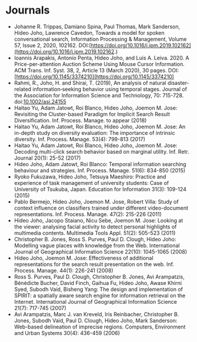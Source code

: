 # Journals

* Johanne R. Trippas, Damiano Spina, Paul Thomas, Mark Sanderson, Hideo Joho, Lawrence Cavedon, Towards a model for spoken conversational search, Information Processing & Management, Volume 57, Issue 2, 2020, 102162. DOI:[https://doi.org/10.1016/j.ipm.2019.102162](https://doi.org/10.1016/j.ipm.2019.102162.)
* Ioannis Arapakis, Antonio Penta, Hideo Joho, and Luis A. Leiva. 2020. A Price-per-attention Auction Scheme Using Mouse Cursor Information. ACM Trans. Inf. Syst. 38, 2, Article 13 \(March 2020\), 30 pages. DOI:[https://doi.org/10.1145/3374210](https://doi.org/10.1145/3374210)
*  Rahmi, R., Joho, H. and Shirai, T. \(2019\), An analysis of natural disaster‐related information‐seeking behavior using temporal stages. Journal of the Association for Information Science and Technology, 70: 715-728. doi:[10.1002/asi.24155](https://doi.org/10.1002/asi.24155)
* Haitao Yu, Adam Jatowt, Roi Blanco, Hideo Joho, Joemon M. Jose: Revisiting the Cluster-based Paradigm for Implicit Search Result Diversification. Inf. Process. Manage. to appear \(2018\)
* Haitao Yu, Adam Jatowt, Roi Blanco, Hideo Joho, Joemon M. Jose: An in-depth study on diversity evaluation: The importance of intrinsic diversity. Inf. Process. Manage. 53\(4\): 799-813 \(2017\)
* Haitao Yu, Adam Jatowt, Roi Blanco, Hideo Joho, Joemon M. Jose: Decoding multi-click search behavior based on marginal utility. Inf. Retr. Journal 20\(1\): 25-52 \(2017\)
* Hideo Joho, Adam Jatowt, Roi Blanco: Temporal information searching behaviour and strategies. Inf. Process. Manage. 51\(6\): 834-850 \(2015\)
* Ryoko Fukuzawa, Hideo Joho, Tetsuya Maeshiro: Practice and experience of task management of university students: Case of University of Tsukuba, Japan. Education for Information 31\(3\): 109-124 \(2015\)
* Pablo Bermejo, Hideo Joho, Joemon M. Jose, Robert Villa: Study of context influence on classifiers trained under different video-document representations. Inf. Process. Manage. 47\(2\): 215-226 \(2011\)
* Hideo Joho, Jacopo Staiano, Nicu Sebe, Joemon M. Jose: Looking at the viewer: analysing facial activity to detect personal highlights of multimedia contents. Multimedia Tools Appl. 51\(2\): 505-523 \(2011\)
* Christopher B. Jones, Ross S. Purves, Paul D. Clough, Hideo Joho: Modelling vague places with knowledge from the Web. International Journal of Geographical Information Science 22\(10\): 1045-1065 \(2008\)
* Hideo Joho, Joemon M. Jose: Effectiveness of additional representations for the search result presentation on the web. Inf. Process. Manage. 44\(1\): 226-241 \(2008\)
* Ross S. Purves, Paul D. Clough, Christopher B. Jones, Avi Arampatzis, Bénédicte Bucher, David Finch, Gaihua Fu, Hideo Joho, Awase Khirni Syed, Subodh Vaid, Bisheng Yang: The design and implementation of SPIRIT: a spatially aware search engine for information retrieval on the Internet. International Journal of Geographical Information Science 21\(7\): 717-745 \(2007\)
* Avi Arampatzis, Marc J. van Kreveld, Iris Reinbacher, Christopher B. Jones, Subodh Vaid, Paul D. Clough, Hideo Joho, Mark Sanderson: Web-based delineation of imprecise regions. Computers, Environment and Urban Systems 30\(4\): 436-459 \(2006\)


